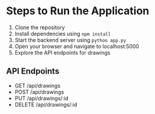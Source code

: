 # Steps to Run the Application

1. Clone the repository
2. Install dependencies using `npm install`
3. Start the backend server using `python app.py`
4. Open your browser and navigate to localhost:5000
5. Explore the API endpoints for drawings

## API Endpoints
- GET /api/drawings
- POST /api/drawings
- PUT /api/drawings/:id
- DELETE /api/drawings/:id
